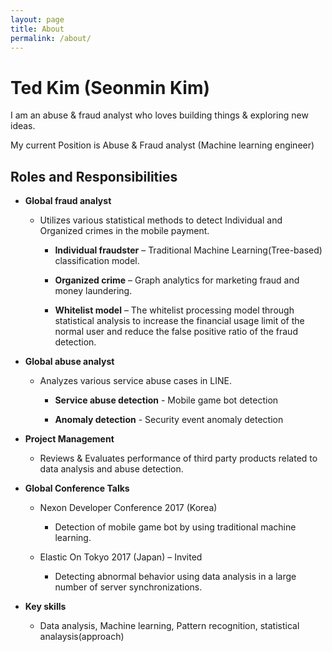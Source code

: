 ```yaml
---
layout: page
title: About
permalink: /about/
---
```


# Ted Kim (Seonmin Kim)

I am an abuse & fraud analyst who loves building things & exploring new ideas.

My current Position is Abuse & Fraud analyst (Machine learning engineer) 

## Roles and Responsibilities


- **Global fraud analyst**

    - Utilizes various statistical methods to detect Individual and Organized crimes in the mobile payment.
    
        - **Individual fraudster** – Traditional Machine Learning(Tree-based) classification model.
            
        - **Organized crime** – Graph analytics for marketing fraud and money laundering.
            
        - **Whitelist model** – The whitelist processing model through statistical analysis to increase the financial usage limit of the normal user and reduce the false positive ratio of the fraud detection.
      
- **Global abuse analyst**

   - Analyzes various service abuse cases in LINE.
        
        - **Service abuse detection** - Mobile game bot detection
        
        - **Anomaly detection** -  Security event anomaly detection

- **Project Management**
    
    - Reviews & Evaluates performance of third party products related to data analysis and abuse detection.

- **Global Conference Talks**
    
    - Nexon Developer Conference 2017 (Korea)
        
        - Detection of mobile game bot by using traditional machine learning. 
      
    - Elastic On Tokyo 2017 (Japan) – Invited 
    
        - Detecting abnormal behavior using data analysis in a large number of server synchronizations.


- **Key skills** 

    - Data analysis, Machine learning, Pattern recognition, statistical analaysis(approach)

